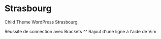 # Strasbourg
Child Theme WordPress Strasbourg

Réussite de connection avec Brackets ^^
Rajout d'une ligne à l'aide de Vim
